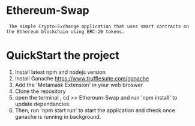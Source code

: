 # Ethereum-Swap
	 The simple Crypto-Exchange application that uses smart contracts on the Ethereum blockchain using ERC-20 tokens.	 
# QuickStart the project 
1. Install latest npm and nodejs version
2. Install Ganache https://www.trufflesuite.com/ganache
3. Add the 'Metamask Extension' in your web broswer
4. Clone the repository
5. open the terminal , cd >> Ethereum-Swap and run 'npm install' to update dependancies.
6. Then, run 'npm start run' to start the application and check once ganache is running in background.
